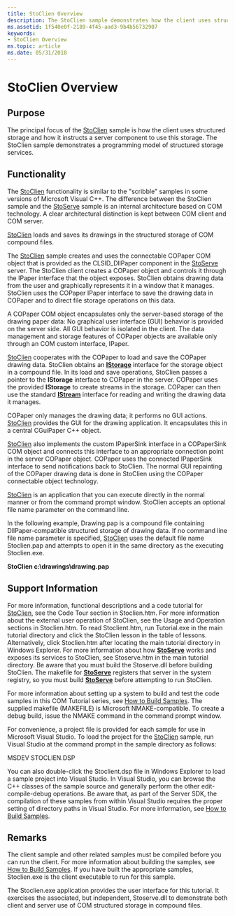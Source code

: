 ```yaml
---
title: StoClien Overview
description: The StoClien sample demonstrates how the client uses structured storage and how it directs a server component to use this storage.
ms.assetid: 1f540e0f-2189-4f45-aad3-9b4b56732907
keywords:
- StoClien Overview
ms.topic: article
ms.date: 05/31/2018
---
```


# StoClien Overview

## Purpose

The principal focus of the [StoClien](structured-storage-client-sample--stoclien-.md) sample is how the client uses structured storage and how it instructs a server component to use this storage. The StoClien sample demonstrates a programming model of structured storage services.

## Functionality

The [StoClien](structured-storage-client-sample--stoclien-.md) functionality is similar to the "scribble" samples in some versions of Microsoft Visual C++. The difference between the StoClien sample and the [StoServe](structured-storage-server-sample--stoserve-.md) sample is an internal architecture based on COM technology. A clear architectural distinction is kept between COM client and COM server.

[StoClien](structured-storage-client-sample--stoclien-.md) loads and saves its drawings in the structured storage of COM compound files.

The [StoClien](structured-storage-client-sample--stoclien-.md) sample creates and uses the connectable COPaper COM object that is provided as the CLSID\_DllPaper component in the [StoServe](structured-storage-server-sample--stoserve-.md) server. The StoClien client creates a COPaper object and controls it through the IPaper interface that the object exposes. StoClien obtains drawing data from the user and graphically represents it in a window that it manages. StoClien uses the COPaper IPaper interface to save the drawing data in COPaper and to direct file storage operations on this data.

A COPaper COM object encapsulates only the server-based storage of the drawing paper data: No graphical user interface (GUI) behavior is provided on the server side. All GUI behavior is isolated in the client. The data management and storage features of COPaper objects are available only through an COM custom interface, IPaper.

[StoClien](structured-storage-client-sample--stoclien-.md) cooperates with the COPaper to load and save the COPaper drawing data. StoClien obtains an [**IStorage**](/windows/desktop/api/Objidl/nn-objidl-istorage) interface for the storage object in a compound file. In its load and save operations, StoClien passes a pointer to the **IStorage** interface to COPaper in the server. COPaper uses the provided **IStorage** to create streams in the storage. COPaper can then use the standard [**IStream**](/windows/desktop/api/Objidl/nn-objidl-istream) interface for reading and writing the drawing data it manages.

COPaper only manages the drawing data; it performs no GUI actions. [StoClien](structured-storage-client-sample--stoclien-.md) provides the GUI for the drawing application. It encapsulates this in a central CGuiPaper C++ object.

[StoClien](structured-storage-client-sample--stoclien-.md) also implements the custom IPaperSink interface in a COPaperSink COM object and connects this interface to an appropriate connection point in the server COPaper object. COPaper uses the connected IPaperSink interface to send notifications back to StoClien. The normal GUI repainting of the COPaper drawing data is done in StoClien using the COPaper connectable object technology.

[StoClien](structured-storage-client-sample--stoclien-.md) is an application that you can execute directly in the normal manner or from the command prompt window. StoClien accepts an optional file name parameter on the command line.

In the following example, Drawing.pap is a compound file containing DllPaper-compatible structured storage of drawing data. If no command line file name parameter is specified, [StoClien](structured-storage-client-sample--stoclien-.md) uses the default file name Stoclien.pap and attempts to open it in the same directory as the executing Stoclien.exe.

**StoClien c:\\drawings\\drawing.pap**

## Support Information

For more information, functional descriptions and a code tutorial for [StoClien](structured-storage-client-sample--stoclien-.md), see the Code Tour section in Stoclien.htm. For more information about the external user operation of StoClien, see the Usage and Operation sections in Stoclien.htm. To read Stoclient.htm, run Tutorial.exe in the main tutorial directory and click the StoClien lesson in the table of lessons. Alternatively, click Stoclien.htm after locating the main tutorial directory in Windows Explorer. For more information about how [**StoServe**](structured-storage-server-sample--stoserve-.md) works and exposes its services to StoClien, see Stoserve.htm in the main tutorial directory. Be aware that you must build the Stoserve.dll before building StoClien. The makefile for [**StoServe**](structured-storage-server-sample--stoserve-.md) registers that server in the system registry, so you must build [**StoServe**](structured-storage-server-sample--stoserve-.md) before attempting to run StoClien.

For more information about setting up a system to build and test the code samples in this COM Tutorial series, see [How to Build Samples](how-to-build-samples.md). The supplied makefile (MAKEFILE) is Microsoft NMAKE-compatible. To create a debug build, issue the NMAKE command in the command prompt window.

For convenience, a project file is provided for each sample for use in Microsoft Visual Studio. To load the project for the [StoClien](structured-storage-client-sample--stoclien-.md) sample, run Visual Studio at the command prompt in the sample directory as follows:

MSDEV STOCLIEN.DSP

You can also double-click the Stoclient.dsp file in Windows Explorer to load a sample project into Visual Studio. In Visual Studio, you can browse the C++ classes of the sample source and generally perform the other edit-compile-debug operations. Be aware that, as part of the Server SDK, the compilation of these samples from within Visual Studio requires the proper setting of directory paths in Visual Studio. For more information, see [How to Build Samples](how-to-build-samples.md).

## Remarks

The client sample and other related samples must be compiled before you can run the client. For more information about building the samples, see [How to Build Samples](how-to-build-samples.md). If you have built the appropriate samples, Stoclien.exe is the client executable to run for this sample.

The Stoclien.exe application provides the user interface for this tutorial. It exercises the associated, but independent, Stoserve.dll to demonstrate both client and server use of COM structured storage in compound files.

 

 




